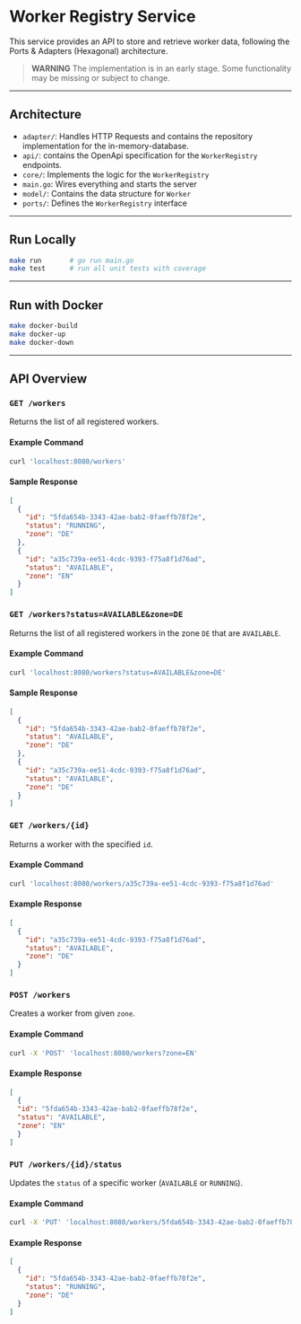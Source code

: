 # Worker Registry Service

This service provides an API to store and retrieve worker data, following the Ports & Adapters (Hexagonal) architecture.

> **WARNING**
> The implementation is in an early stage. Some functionality may be missing or subject to change.

---

## Architecture
- `adapter/`: Handles HTTP Requests and contains the repository implementation for the in-memory-database.
- `api/`: contains the OpenApi specification for the `WorkerRegistry` endpoints.
- `core/`: Implements the logic for the `WorkerRegistry`
- `main.go`: Wires everything and starts the server
- `model/`: Contains the data structure for `Worker`
- `ports/`: Defines the `WorkerRegistry` interface

---
## Run Locally

```bash
make run       # go run main.go
make test      # run all unit tests with coverage
```

---

## Run with Docker

```bash
make docker-build
make docker-up
make docker-down
```

---

## API Overview
### `GET /workers`

Returns the list of all registered workers.

#### Example Command

```bash
curl 'localhost:8080/workers'
```
#### Sample Response

```json
[
  {
    "id": "5fda654b-3343-42ae-bab2-0faeffb78f2e",
    "status": "RUNNING",
    "zone": "DE"
  },
  {
    "id": "a35c739a-ee51-4cdc-9393-f75a8f1d76ad",
    "status": "AVAILABLE",
    "zone": "EN"
  }
]
```
### `GET /workers?status=AVAILABLE&zone=DE`

Returns the list of all registered workers in the zone `DE` that are `AVAILABLE`.

#### Example Command

```bash
curl 'localhost:8080/workers?status=AVAILABLE&zone=DE'
```
#### Sample Response

```json
[
  {
    "id": "5fda654b-3343-42ae-bab2-0faeffb78f2e",
    "status": "AVAILABLE",
    "zone": "DE"
  },
  {
    "id": "a35c739a-ee51-4cdc-9393-f75a8f1d76ad",
    "status": "AVAILABLE",
    "zone": "DE"
  }
]
```

### `GET /workers/{id}`

Returns a worker with the specified `id`.

#### Example Command

```bash
curl 'localhost:8080/workers/a35c739a-ee51-4cdc-9393-f75a8f1d76ad'
```

#### Example Response

```json
[
  {
    "id": "a35c739a-ee51-4cdc-9393-f75a8f1d76ad",
    "status": "AVAILABLE",
    "zone": "DE"
  }
]
```

### `POST /workers`

Creates a worker from given `zone`.

#### Example Command
```bash
curl -X 'POST' 'localhost:8080/workers?zone=EN'
```
#### Example Response
```json
[
  {
  "id": "5fda654b-3343-42ae-bab2-0faeffb78f2e",
  "status": "AVAILABLE",
  "zone": "EN"
  }
]
```

### `PUT /workers/{id}/status`

Updates the `status` of a specific worker (`AVAILABLE` or `RUNNING`).

#### Example Command
```bash
curl -X 'PUT' 'localhost:8080/workers/5fda654b-3343-42ae-bab2-0faeffb78f2e/status' -d '{"status": "RUNNING"}'
```
#### Example Response
```json
[
  {
    "id": "5fda654b-3343-42ae-bab2-0faeffb78f2e",
    "status": "RUNNING",
    "zone": "DE"
  }
]
```

